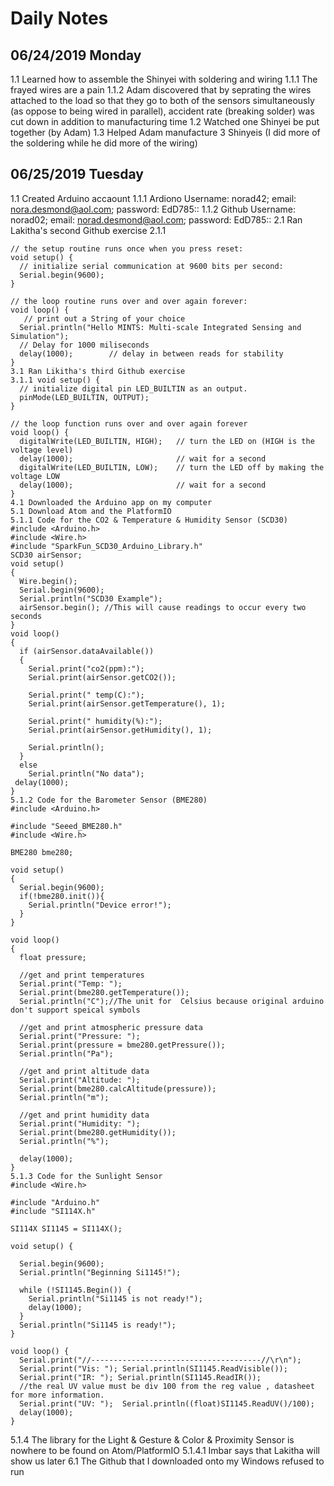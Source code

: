 # Daily Notes
## 06/24/2019 Monday
1.1 Learned how to assemble the Shinyei with soldering and wiring
1.1.1 The frayed wires are a pain
1.1.2 Adam discovered that by seprating the wires attached to the load so that they go to both of the sensors simultaneously (as 
oppose to being wired in parallel), accident rate (breaking solder) was cut down in addition to manufacturing time
1.2 Watched one Shinyei be put together (by Adam)
1.3 Helped Adam manufacture 3 Shinyeis (I did more of the soldering while he did more of the wiring)
## 06/25/2019 Tuesday
1.1 Created Arduino accaount
1.1.1 Ardiono Username: norad42; email: nora.desmond@aol.com; password: EdD785::
1.1.2 Github Username: norad02; email: norad.desmond@aol.com; password: EdD785::
2.1 Ran Lakitha's second Github exercise
2.1.1 
```
// the setup routine runs once when you press reset:
void setup() {
  // initialize serial communication at 9600 bits per second:
  Serial.begin(9600);
}

// the loop routine runs over and over again forever:
void loop() {
   // print out a String of your choice 
  Serial.println("Hello MINTS: Multi-scale Integrated Sensing and Simulation");
  // Delay for 1000 miliseconds 
  delay(1000);        // delay in between reads for stability
}
3.1 Ran Likitha's third Github exercise
3.1.1 void setup() {
  // initialize digital pin LED_BUILTIN as an output.
  pinMode(LED_BUILTIN, OUTPUT);
}

// the loop function runs over and over again forever
void loop() {
  digitalWrite(LED_BUILTIN, HIGH);   // turn the LED on (HIGH is the voltage level)
  delay(1000);                       // wait for a second
  digitalWrite(LED_BUILTIN, LOW);    // turn the LED off by making the voltage LOW
  delay(1000);                       // wait for a second
}
4.1 Downloaded the Arduino app on my computer
5.1 Download Atom and the PlatformIO
5.1.1 Code for the CO2 & Temperature & Humidity Sensor (SCD30)
#include <Arduino.h>
#include <Wire.h>
#include "SparkFun_SCD30_Arduino_Library.h"
SCD30 airSensor;
void setup()
{
  Wire.begin();
  Serial.begin(9600);
  Serial.println("SCD30 Example");
  airSensor.begin(); //This will cause readings to occur every two seconds
}
void loop()
{
  if (airSensor.dataAvailable())
  {
    Serial.print("co2(ppm):");
    Serial.print(airSensor.getCO2());
    
    Serial.print(" temp(C):");
    Serial.print(airSensor.getTemperature(), 1);

    Serial.print(" humidity(%):");
    Serial.print(airSensor.getHumidity(), 1);

    Serial.println();
  }
  else
    Serial.println("No data");
 delay(1000);
}
5.1.2 Code for the Barometer Sensor (BME280)
#include <Arduino.h>

#include "Seeed_BME280.h"
#include <Wire.h>

BME280 bme280;

void setup()
{
  Serial.begin(9600);
  if(!bme280.init()){
    Serial.println("Device error!");
  }
}

void loop()
{
  float pressure;

  //get and print temperatures
  Serial.print("Temp: ");
  Serial.print(bme280.getTemperature());
  Serial.println("C");//The unit for  Celsius because original arduino don't support speical symbols

  //get and print atmospheric pressure data
  Serial.print("Pressure: ");
  Serial.print(pressure = bme280.getPressure());
  Serial.println("Pa");

  //get and print altitude data
  Serial.print("Altitude: ");
  Serial.print(bme280.calcAltitude(pressure));
  Serial.println("m");

  //get and print humidity data
  Serial.print("Humidity: ");
  Serial.print(bme280.getHumidity());
  Serial.println("%");

  delay(1000);
}
5.1.3 Code for the Sunlight Sensor
#include <Wire.h>

#include "Arduino.h"
#include "SI114X.h"

SI114X SI1145 = SI114X();

void setup() {

  Serial.begin(9600);
  Serial.println("Beginning Si1145!");

  while (!SI1145.Begin()) {
    Serial.println("Si1145 is not ready!");
    delay(1000);
  }
  Serial.println("Si1145 is ready!");
}

void loop() {
  Serial.print("//--------------------------------------//\r\n");
  Serial.print("Vis: "); Serial.println(SI1145.ReadVisible());
  Serial.print("IR: "); Serial.println(SI1145.ReadIR());
  //the real UV value must be div 100 from the reg value , datasheet for more information.
  Serial.print("UV: ");  Serial.println((float)SI1145.ReadUV()/100);
  delay(1000);
}
```
5.1.4 The library for the Light & Gesture & Color & Proximity Sensor is nowhere to be found on Atom/PlatformIO
5.1.4.1 Imbar says that Lakitha will show us later
6.1 The Github that I downloaded onto my Windows refused to run
